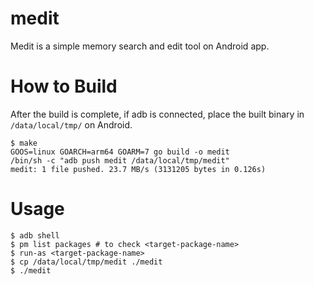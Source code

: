 # medit
Medit is a simple memory search and edit tool on Android app.

# How to Build
After the build is complete, if adb is connected, place the built binary in `/data/local/tmp/` on Android.

```
$ make
GOOS=linux GOARCH=arm64 GOARM=7 go build -o medit
/bin/sh -c "adb push medit /data/local/tmp/medit"
medit: 1 file pushed. 23.7 MB/s (3131205 bytes in 0.126s)
```

# Usage

```
$ adb shell
$ pm list packages # to check <target-package-name>
$ run-as <target-package-name>
$ cp /data/local/tmp/medit ./medit
$ ./medit
```
